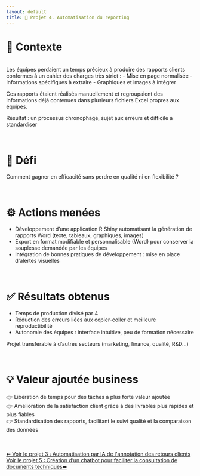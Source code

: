 ```yaml
---
layout: default
title: 🚀 Projet 4. Automatisation du reporting
---
```


# 🔎 Contexte
<br>
Les équipes perdaient un temps précieux à produire des rapports clients conformes à un cahier des charges très strict :  
- Mise en page normalisée  
- Informations spécifiques à extraire  
- Graphiques et images à intégrer<br>

Ces rapports étaient réalisés manuellement et regroupaient des informations déjà contenues dans plusieurs fichiers Excel propres aux équipes.<br>  

Résultat : un processus chronophage, sujet aux erreurs et difficile à standardiser  

<br>

# 🎯 Défi

Comment gagner en efficacité sans perdre en qualité ni en flexibilité ?  

<br>

# ⚙️ Actions menées

- Développement d’une application R Shiny automatisant la génération de rapports Word (texte, tableaux, graphiques, images)
- Export en format modifiable et personnalisable (Word) pour conserver la souplesse demandée par les équipes
- Intégration de bonnes pratiques de développement : mise en place d'alertes visuelles

<br>

# ✅ Résultats obtenus

- Temps de production divisé par 4
- Réduction des erreurs liées aux copier-coller et meilleure reproductibilité
- Autonomie des équipes : interface intuitive, peu de formation nécessaire

Projet transférable à d’autres secteurs (marketing, finance, qualité, R&D…)

<br>

# 💡 Valeur ajoutée business

👉 Libération de temps pour des tâches à plus forte valeur ajoutée<br>
👉 Amélioration de la satisfaction client grâce à des livrables plus rapides et plus fiables<br>
👉 Standardisation des rapports, facilitant le suivi qualité et la comparaison des données<br>

<br>
<br>


<div class="projet-navigation">
  <a href="{{ site.baseurl }}/projet3" class="prev-projet">⬅ Voir le projet 3 : Automatisation par IA de l'annotation des retours clients</a>
  <a href="{{ site.baseurl }}/projet5" class="next-projet">Voir le projet 5 : Création d’un chatbot pour faciliter la consultation de documents techniques➡</a>
</div>
